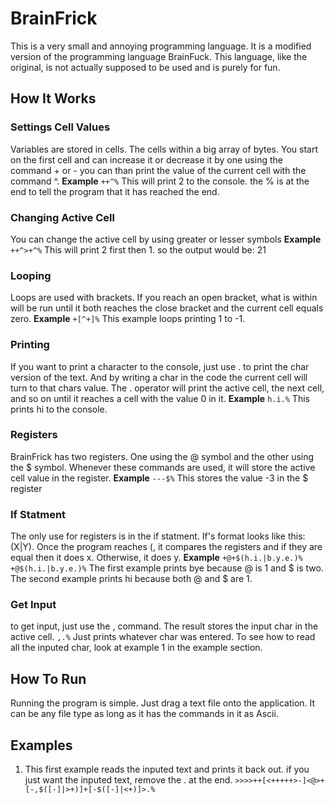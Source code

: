 # BrainFrick
This is a very small and annoying programming language. 
It is a modified version of the programming language BrainFuck. This language, like the original, is not actually supposed to be used and is
purely for fun.
## How It Works

### Settings Cell Values
Variables are stored in cells. The cells within a big array of bytes. You start on the first cell and can increase it or decrease it by one
using the command + or -
you can than print the value of the current cell with the command ^.
**Example**
`++^%`
This will print 2 to the console.
the % is at the end to tell the program that it has reached the end.

### Changing Active Cell
You can change the active cell by using greater or lesser symbols
**Example**
`++^>+^%`
This will print 2 first then 1. so the output would be: 21

### Looping
Loops are used with brackets. If you reach an open bracket, what is within will be run until it both reaches the close bracket and the current cell equals zero.
**Example**
`+[^+]%`
This example loops printing 1 to -1.

### Printing
If you want to print a character to the console, just use . to print the char version of the text. And by writing a char in the code the current cell will turn
to that chars value. The . operator will print the active cell, the next cell, and so on until it reaches a cell with the value 0 in it.
**Example**
`h.i.%`
This prints hi to the console.

### Registers
BrainFrick has two registers. One using the @ symbol and the other using the $ symbol. Whenever these commands are used, it will store the active cell value
in the register.
**Example**
`---$%`
This stores the value -3 in the $ register

### If Statment
The only use for registers is in the if statment. If's format looks like this: (X|Y). Once the program reaches (, it compares the registers and if they are equal
then it does x. Otherwise, it does y.
**Example**
`+@+$(h.i.|b.y.e.)%`
`+@$(h.i.|b.y.e.)%`
The first example prints bye because @ is 1 and $ is two. The second example prints hi because both @ and $ are 1.

### Get Input
to get input, just use the , command. The result stores the input char in the active cell.
`,.%`
Just prints whatever char was entered. To see how to read all the inputed char, look at example 1 in the example section.

## How To Run
Running the program is simple. Just drag a text file onto the application. It can be any file type as long as it has the commands in it as Ascii.

## Examples
1. This first example reads the inputed text and prints it back out. if you just want the inputed text, remove the . at the end.
`>>>>++[<+++++>-]<@>+[-,$([-]|>+)]+[-$([-]|<+)]>.%`
